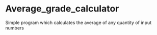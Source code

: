 # Average_grade_calculator
Simple program which calculates the average of any quantity of input numbers
